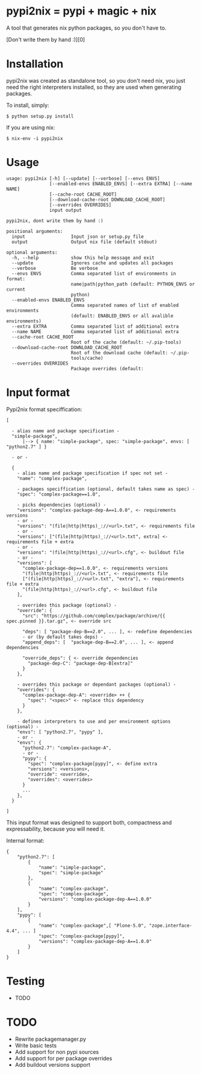 pypi2nix = pypi + magic + nix
==============================

A tool that generates nix python packages, so you don't have to.

[Don't write them by hand :)][0]


Installation
============

pypi2nix was created as standalone tool, so you don't need nix, you just
need the right interpreters installed, so they are used when generating
packages.

To install, simply:

```console
$ python setup.py install
```

If you are using nix:

```console
$ nix-env -i pypi2nix
```

Usage
=====

```
usage: pypi2nix [-h] [--update] [--verbose] [--envs ENVS]
                [--enabled-envs ENABLED_ENVS] [--extra EXTRA] [--name NAME]
                [--cache-root CACHE_ROOT]
                [--download-cache-root DOWNLOAD_CACHE_ROOT]
                [--overrides OVERRIDES]
                input output

pypi2nix, dont write them by hand :)

positional arguments:
  input                 Input json or setup.py file
  output                Output nix file (default stdout)

optional arguments:
  -h, --help            show this help message and exit
  --update              Ignores cache and updates all packages
  --verbose             Be verbose
  --envs ENVS           Comma separated list of environments in format:
                        name|path|python_path (default: PYTHON_ENVS or current
                        python)
  --enabled-envs ENABLED_ENVS
                        Comma separated names of list of enabled environments
                        (default: ENABLED_ENVS or all avalible environments)
  --extra EXTRA         Comma separated list of additional extra
  --name NAME           Comma separated list of additional extra
  --cache-root CACHE_ROOT
                        Root of the cache (default: ~/.pip-tools)
  --download-cache-root DOWNLOAD_CACHE_ROOT
                        Root of the download cache (default: ~/.pip-
                        tools/cache)
  --overrides OVERRIDES
                        Package overrides (default:
```

Input format
============

Pypi2nix format speciffication:

```
[
 
  - alias name and package specification -
  "simple-package",
      |--> { name: "simple-package", spec: "simple-package", envs: [ "python2.7" ] }

  - or -

  {
    - alias name and package specification if spec not set -
    "name": "complex-package",

    - packages speciffication (optional, default takes name as spec) -
    "spec": "complex-package==1.0",

    - picks dependencies (optional) -
    "versions": "complex-package-dep-A==1.0.0", <- requirements versions
    - or -
    "versions": "(file|http|https)_://<url>.txt", <- requirements file
    - or -
    "versions": ["(file|http|https)_://<url>.txt", extra] <- requirements file + extra
    - or -
    "versions": "(file|http|https)_://<url>.cfg", <- buildout file
    - or -
    "versions": [
      "complex-package-dep==1.0.0", <- requirements versions
      "(file|http|https)_://<url>.txt", <- requirements file
      ["(file|http|https)_://<url>.txt", "extra"], <- requirements file + extra
      "(file|http|https)_://<url>.cfg", <- buildout file
    ],

    - overrides this package (optional) -
    "override": {
      "src": "https://github.com/complex/package/archive/{{ spec.pinned }}.tar.gz", <- override src

      "deps": [ "package-dep-B==2.0", ... ], <- redefine dependencies
      - or (by default takes deps) -
      "append_deps": [  "package-dep-B==2.0", ... ], <- append dependencies

      "override_deps": { <- override dependencies
        "package-dep-C": "package-dep-B[extra]"
      }
    },

    - overrides this package or dependant packages (optional) -
    "overrides": {
      "complex-package-dep-A": <override> ++ {
        "spec": "<spec>" <- replace this dependency
      }
    },

    - defines interpreters to use and per environment options (optional) -
    "envs": [ "python2.7", "pypy" ],
    - or -
    "envs": {
      "python2.7": "complex-package-A",
      - or -
      "pypy": {
        "spec": "complex-package[pypy]", <- define extra
        "versions": <versions>,
        "override": <override>,
        "overrides": <overrides>
      }
      ...
    },
  }
 
]
```

This input format was designed to support both, compactness and expressability,
because you will need it.

Internal format:

```
{
    "python2.7": [
        {
            "name": "simple-package",
            "spec": "simple-package"
        },
        {
            "name": "complex-package",
            "spec": "complex-package",
            "versions": "complex-package-dep-A==1.0.0"
        }
    ],
    "pypy": [
        {
            "name": "complex-package",[ "Plone-5.0", "zope.interface-4.4", ... ]
            "spec": "complex-package[pypy]",
            "versions": "complex-package-dep-A==1.0.0"
        }
    ]
}
```

Testing
=======

- TODO

TODO
====

- Rewrite packagemanager.py
- Write basic tests
- Add support for non pypi sources
- Add support for per package overrides
- Add buildout versions support
